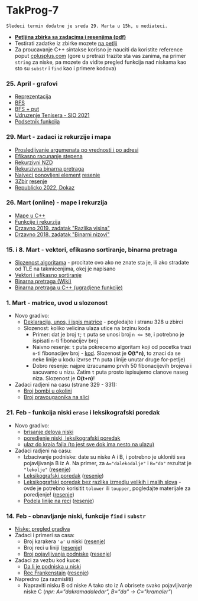 # TakProg-7

```
Sledeci termin dodatne je sreda 29. Marta u 15h, u mediateci.
```

- [**Petljina zbirka sa zadacima i resenjima (pdf)**](https://petljamediastorage.blob.core.windows.net/root/Media/Default/Kursevi/Zbirka/Zbirka1cpp.pdf)
- Testirati zadatke iz zbirke mozete [na petlji](https://petlja.org/biblioteka/r/kursevi/Zbirka)
- Za proucavanje C++ sintakse korisno je nauciti da koristite reference poput [cplusplus.com](https://cplusplus.com/reference/) (gore u pretrazi trazite sta vas zanima, na primer `string` za niske, pa mozete da vidite pregled funkcija nad niskama kao sto su `substr` i `find` kao i primere kodova)

### 25. April - grafovi
- [Reprezentacija](/grafovi/1_reprezentacija.cpp)
- [BFS](/grafovi/2_bfs.cpp)
- [BFS + put](/grafovi/3_bfs_put.cpp)
- [Udruzenje Tenisera - SIO 2021](/grafovi/udruzenje.cpp)
- [Podsetnik funkcija](./podsetnik_fja.md)

### 29. Mart - zadaci iz rekurzije i mapa
- [Prosledjivanje argumenata po vrednosti i po adresi](/primeri/funkcije_argumenti.cpp)
- [Efikasno racunanje stepena](/primeri/rek_stepenovanje.cpp)
- [Rekurzivni NZD](/primeri/rek_binarna_pretraga.cpp)
- [Rekurzivna binarna pretraga](/primeri/rek_binarna_pretraga.cpp)
- [Najveci ponovljeni element](https://petlja.org/biblioteka/r/Zbirka2/najveci_duplikat1) [resenje](/resenja_zadataka/najveci_ponovljeni_element.cpp)
- [3Zbir](https://petlja.org/biblioteka/r/Zbirka2/three_sum) [resenje](/resenja_zadataka/three_sum.cpp)
- [Republicko 2022, Dokaz](/resenja_zadataka/22_dokaz.cpp)

### 26. Mart (online) - mape i rekurzija
- [Mape u C++](/primeri/mape.cpp)
- [Funkcije i rekurzija](/primeri/funkcije.cpp)
- [Drzavno 2019. zadatak "Razlika visina"](/resenja_zadataka/razlika_visina.cpp)
- [Drzavno 2018. zadatak "Binarni nizovi"](/resenja_zadataka/binari_nizovi.cpp)

### 15. i 8. Mart - vektori, efikasno sortiranje, binarna pretraga
- [Slozenost algoritama](https://www.codeblog.rs/clanci.php?p=klase_slozenosti_algoritama) - procitate ovo ako ne znate sta je, ili ako stradate od TLE na takmicenjima, okej je napisano
- [Vektori i efikasno sortiranje](/materijali/primeri/vektori.cpp)
- [Binarna pretraga (Wiki)](https://sr.wikipedia.org/wiki/Бинарна_претрага) 
- [Binarna pretraga u C++ (ugradjene funkcije)](/materijali/primeri/lower_bound.cpp)

### 1. Mart - matrice, uvod u slozenost
- Novo gradivo:
    - [Deklaracija, unos, i ispis matrice](/materijali//primeri/matrice.cpp) - pogledajte i stranu 328 u zbirci
    - Slozenost: koliko velicina ulaza utice na brzinu koda
        - Primer: dat je broj `t`; `t` puta se unosi broj `n <= 50`, i potrebno je ispisati `n`-ti fibonacijev broj
        - Naivno resenje: `t` puta pokrecemo algoritam koji od pocetka trazi `n`-ti fibonacijev broj - [kod](/materijali/primeri/fibonaci_spor.cpp). Slozenost je **O(t*n)**, to znaci da se neke linije u kodu izvrse t*n puta (linije unutar druge for-petlje)
        - Dobro resenje: najpre izracunamo prvih 50 fibonacijevih brojeva i sacuvamo u nizu. Zatim `t` puta prosto ispisujemo clanove naseg niza. Slozenost je **O(t+n)**!
- Zadaci radjeni na casu (strane 329 - 331):
    - [Broj bombi u okolini](https://petlja.org/biblioteka/r/Zbirka/broj_bombi_u_okolini)
    - [Broj pravougaonika na slici](https://petlja.org/biblioteka/r/Zbirka/broj_pravougaonika_na_slici)

### 21. Feb - funkcija niski `erase` i leksikografski poredak
- Novo gradivo: 
    - [brisanje delova niski](/niske_pregled.md#funkcija-erase)
    - [poredjenje niski, leksikografski poredak](/niske_pregled.md#poredjenje-niski)
    - [ulaz do kraja fajla (to jest sve dok ima nesto na ulazu)](/primeri/unos_do_kraja_ulaza.cpp)
- Zadaci radjeni na casu: 
    - Izbacivanje podniske: date su niske A i B, i potrebno je ukloniti sva pojavljivanja B iz A. Na primer, za `A="dalekodalje"` i `B="da"` rezultat je `"lekolje"` ([resenje](/resenja_zadataka/izbacivanje_podniske.cpp)) 
    - [Leksikografski poredak](https://petlja.org/biblioteka/r/Zbirka/leksikografski_poredak) ([resenje](/resenja_zadataka/leks_poredak.cpp))
    - [Leksikografski poredak bez razlika izmedju velikih i malih slova](https://petlja.org/biblioteka/r/Zbirka/leksikografski_poredak_velikamala) - ovde je potrebno korisitit `tolower` ili `toupper`, pogledajte materijale za poredjenje! ([resenje](/resenja_zadataka/leks_poredak_2.cpp))
    - [Podela linije na reci](https://petlja.org/biblioteka/r/Zbirka/podela_linije_na_reci) ([resenje](/resenja_zadataka/podela_na_reci.cpp))

### 14. Feb - obnavljanje niski, funkcije `find` i `substr`
- [Niske: pregled gradiva](/niske_pregled.md)
- Zadaci i primeri sa casa:
    - Broj karakera `'a'` u niski ([resenje](/resenja_zadataka/broj_karaktera_a_niske.cpp))
    - Broj reci u liniji ([resenje](/resenja_zadataka/broj_reci_u_liniji.cpp))
    - [Broj pojavljivanja podniske](https://petlja.org/biblioteka/r/Zbirka/broj_pojavljivanja_podniske) ([resenje](/resenja_zadataka/sva_pojavljivanja_reci_u_niski.cpp))
- Zadaci za vezbu kod kuce:
    - [Da li je podniska u niski](https://petlja.org/biblioteka/r/Zbirka/da_li_je_podniska)
    - [Rec Frankenstajn](https://petlja.org/biblioteka/r/Zbirka/rec_frankenstajn) ([resenje](/resenja_zadataka/frankenstain.cpp))
- Napredno (za razmisliti)
    - Napraviti nisku B od niske A tako sto iz A obrisete svako pojavljivanje niske C (*npr: A="dakramadaledar", B="da" -> C="kramaler"*)